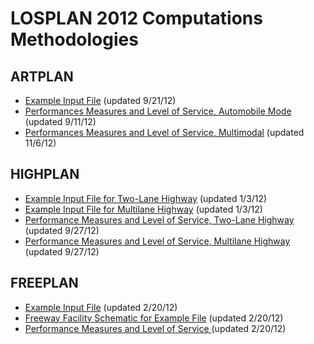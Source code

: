 # LOSPLAN 2012 Computations Methodologies

## ARTPLAN

* <a href="Computation%20Documentation%20Example%20Artplan.xap">Example Input File</a> (updated 9/21/12)
* <a href="ARTPLAN%202012%20Comps%20Auto.pdf">Performances Measures and Level of Service, Automobile Mode</a> (updated 9/11/12)
* <a href="ARTPLAN%202012%20Comps%20Multimodal.pdf">Performances Measures and Level of Service, Multimodal</a> (updated 11/6/12)

## HIGHPLAN

* <a href="Computation%20Documentation%20Example_TwoLane.xhp">Example Input File for Two-Lane Highway</a> (updated 1/3/12)
* <a href="Computation%20Documentation%20Example_Multilane.xhp">Example Input File for Multilane Highway</a> (updated 1/3/12)
* <a href="HIGHPLAN%202012%20Comps%20Twolane.pdf">Performance Measures and Level of Service, Two-Lane Highway</a> (updated 9/27/12)
* <a href="HIGHPLAN%202012%20Comps%20Multilane.pdf">Performance Measures and Level of Service, Multilane Highway</a> (updated 9/27/12)

## FREEPLAN

* <a href="Computation%20Documentation%20Example_Freeplan.xfp">Example Input File</a> (updated 2/20/12)
* <a href="Example%20File%20Schematic_2012.pdf">Freeway Facility Schematic for Example File</a> (updated 2/20/12)
* <a href="FREEPLAN%202012%20Segment%20and%20Facility%20Calculations.pdf">Performance Measures and Level of Service </a>(updated 2/20/12)